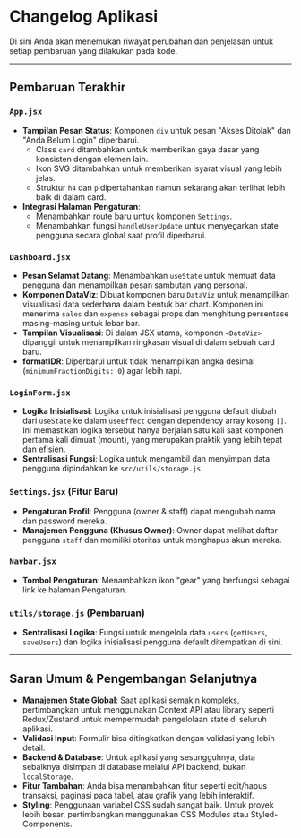 # Changelog Aplikasi

Di sini Anda akan menemukan riwayat perubahan dan penjelasan untuk setiap pembaruan yang dilakukan pada kode.

---

## Pembaruan Terakhir

### `App.jsx`
- **Tampilan Pesan Status**: Komponen `div` untuk pesan "Akses Ditolak" dan "Anda Belum Login" diperbarui.
  - Class `card` ditambahkan untuk memberikan gaya dasar yang konsisten dengan elemen lain.
  - Ikon SVG ditambahkan untuk memberikan isyarat visual yang lebih jelas.
  - Struktur `h4` dan `p` dipertahankan namun sekarang akan terlihat lebih baik di dalam card.
- **Integrasi Halaman Pengaturan**:
  - Menambahkan route baru untuk komponen `Settings`.
  - Menambahkan fungsi `handleUserUpdate` untuk menyegarkan state pengguna secara global saat profil diperbarui.

### `Dashboard.jsx`
- **Pesan Selamat Datang**: Menambahkan `useState` untuk memuat data pengguna dan menampilkan pesan sambutan yang personal.
- **Komponen DataViz**: Dibuat komponen baru `DataViz` untuk menampilkan visualisasi data sederhana dalam bentuk bar chart. Komponen ini menerima `sales` dan `expense` sebagai props dan menghitung persentase masing-masing untuk lebar bar.
- **Tampilan Visualisasi**: Di dalam JSX utama, komponen `<DataViz>` dipanggil untuk menampilkan ringkasan visual di dalam sebuah card baru.
- **formatIDR**: Diperbarui untuk tidak menampilkan angka desimal (`minimumFractionDigits: 0`) agar lebih rapi.

### `LoginForm.jsx`
- **Logika Inisialisasi**: Logika untuk inisialisasi pengguna default diubah dari `useState` ke dalam `useEffect` dengan dependency array kosong `[]`. Ini memastikan logika tersebut hanya berjalan satu kali saat komponen pertama kali dimuat (mount), yang merupakan praktik yang lebih tepat dan efisien.
- **Sentralisasi Fungsi**: Logika untuk mengambil dan menyimpan data pengguna dipindahkan ke `src/utils/storage.js`.

### `Settings.jsx` (Fitur Baru)
- **Pengaturan Profil**: Pengguna (owner & staff) dapat mengubah nama dan password mereka.
- **Manajemen Pengguna (Khusus Owner)**: Owner dapat melihat daftar pengguna `staff` dan memiliki otoritas untuk menghapus akun mereka.

### `Navbar.jsx`
- **Tombol Pengaturan**: Menambahkan ikon "gear" yang berfungsi sebagai link ke halaman Pengaturan.

### `utils/storage.js` (Pembaruan)
- **Sentralisasi Logika**: Fungsi untuk mengelola data `users` (`getUsers`, `saveUsers`) dan logika inisialisasi pengguna default ditempatkan di sini.

---

## Saran Umum & Pengembangan Selanjutnya
- **Manajemen State Global**: Saat aplikasi semakin kompleks, pertimbangkan untuk menggunakan Context API atau library seperti Redux/Zustand untuk mempermudah pengelolaan state di seluruh aplikasi.
- **Validasi Input**: Formulir bisa ditingkatkan dengan validasi yang lebih detail.
- **Backend & Database**: Untuk aplikasi yang sesungguhnya, data sebaiknya disimpan di database melalui API backend, bukan `localStorage`.
- **Fitur Tambahan**: Anda bisa menambahkan fitur seperti edit/hapus transaksi, paginasi pada tabel, atau grafik yang lebih interaktif.
- **Styling**: Penggunaan variabel CSS sudah sangat baik. Untuk proyek lebih besar, pertimbangkan menggunakan CSS Modules atau Styled-Components.
